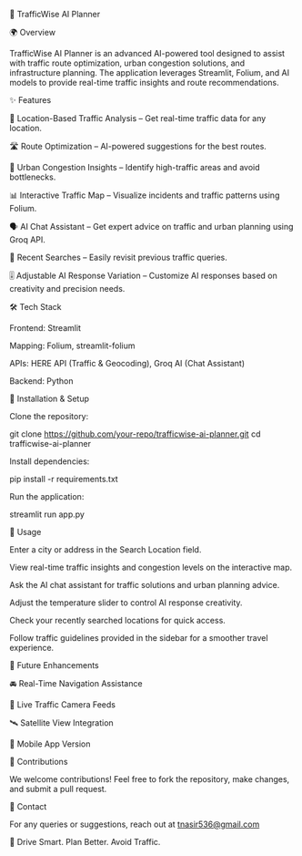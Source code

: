 🚦 TrafficWise AI Planner

🌍 Overview

TrafficWise AI Planner is an advanced AI-powered tool designed to assist with traffic route optimization, urban congestion solutions, and infrastructure planning. The application leverages Streamlit, Folium, and AI models to provide real-time traffic insights and route recommendations.

✨ Features

📍 Location-Based Traffic Analysis – Get real-time traffic data for any location.

🛣 Route Optimization – AI-powered suggestions for the best routes.

🚗 Urban Congestion Insights – Identify high-traffic areas and avoid bottlenecks.

📊 Interactive Traffic Map – Visualize incidents and traffic patterns using Folium.

🗣 AI Chat Assistant – Get expert advice on traffic and urban planning using Groq API.

📌 Recent Searches – Easily revisit previous traffic queries.

🎚 Adjustable AI Response Variation – Customize AI responses based on creativity and precision needs.

🛠 Tech Stack

Frontend: Streamlit

Mapping: Folium, streamlit-folium

APIs: HERE API (Traffic & Geocoding), Groq AI (Chat Assistant)

Backend: Python

🔧 Installation & Setup

Clone the repository:

git clone https://github.com/your-repo/trafficwise-ai-planner.git
cd trafficwise-ai-planner

Install dependencies:

pip install -r requirements.txt

Run the application:

streamlit run app.py

🌟 Usage

Enter a city or address in the Search Location field.

View real-time traffic insights and congestion levels on the interactive map.

Ask the AI chat assistant for traffic solutions and urban planning advice.

Adjust the temperature slider to control AI response creativity.

Check your recently searched locations for quick access.

Follow traffic guidelines provided in the sidebar for a smoother travel experience.

🎯 Future Enhancements

🚘 Real-Time Navigation Assistance

📡 Live Traffic Camera Feeds

🛰 Satellite View Integration

📱 Mobile App Version

🤝 Contributions

We welcome contributions! Feel free to fork the repository, make changes, and submit a pull request.

📩 Contact

For any queries or suggestions, reach out at tnasir536@gmail.com

🚦 Drive Smart. Plan Better. Avoid Traffic.

